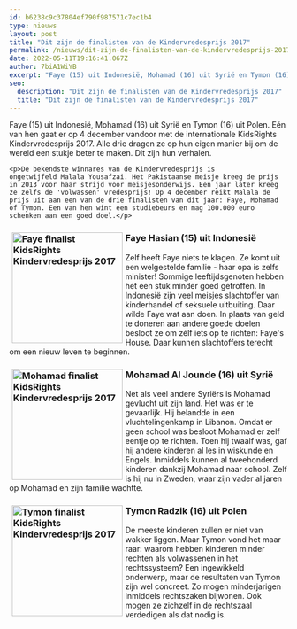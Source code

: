 ```yaml
---
id: b6238c9c37804ef790f987571c7ec1b4
type: nieuws
layout: post
title: "Dit zijn de finalisten van de Kindervredesprijs 2017"
permalink: /nieuws/dit-zijn-de-finalisten-van-de-kindervredesprijs-2017/
date: 2022-05-11T19:16:41.067Z
author: 7biA1WiYB
excerpt: "Faye (15) uit Indonesië, Mohamad (16) uit Syrië en Tymon (16) uit Polen. Eén van hen gaat er op 4 december vandoor met de internationale KidsRights Kindervredesprijs 2017. Alle drie dragen ze op hun eigen manier bij om de wereld een stukje beter te maken. Dit zijn hun verhalen.  "
seo:
  description: "Dit zijn de finalisten van de Kindervredesprijs 2017"
  title: "Dit zijn de finalisten van de Kindervredesprijs 2017"
---
```

Faye (15) uit Indonesië, Mohamad (16) uit Syrië en Tymon (16) uit Polen. Eén van hen gaat er op 4 december vandoor met de internationale KidsRights Kindervredesprijs 2017. Alle drie dragen ze op hun eigen manier bij om de wereld een stukje beter te maken. Dit zijn hun verhalen.  

    <p>De bekendste winnares van de Kindervredesprijs is ongetwijfeld Malala Yousafzai. Het Pakistaanse meisje kreeg de prijs in 2013 voor haar strijd voor meisjesonderwijs. Een jaar later kreeg ze zelfs de 'volwassen' vredesprijs! Op 4 december reikt Malala de prijs uit aan een van de drie finalisten van dit jaar: Faye, Mohamad of Tymon. Een van hen wint een studiebeurs en mag 100.000 euro schenken aan een goed doel.</p>
<h3><div class="media media-element-container media-default media-float-left"><div id="file-420044" class="file file-image file-image-png">

        
  
  <div class="content">
    <img alt="Faye finalist KidsRights Kindervredesprijs 2017" title="Beeld: KidsRights" height="300" width="300" style="width: 200px; height: 200px; float: left; margin-left: 5px; margin-right: 5px;" class="media-element file-default" data-delta="1" src="https://original.sevendays.nl/sites/default/files/faye.png">  </div>

  
</div>
</div>Faye Hasian (15) uit Indonesië</h3>
<p>Zelf heeft Faye niets te klagen. Ze komt uit een welgestelde familie - haar opa is zelfs minister! Sommige leeftijdsgenoten hebben het een stuk minder goed getroffen. In Indonesië zijn veel meisjes slachtoffer van kinderhandel of seksuele uitbuiting. Daar wilde Faye wat aan doen. In plaats van geld te doneren aan andere goede doelen besloot ze om zélf iets op te richten: Faye's House. Daar kunnen slachtoffers terecht om een nieuw leven te beginnen.</p>
<h3><div class="media media-element-container media-default media-float-left"><div id="file-420045" class="file file-image file-image-png">

        
  
  <div class="content">
    <img alt="Mohamad finalist KidsRights Kindervredesprijs 2017" title="Beeld: KidsRights" height="300" width="300" style="width: 200px; height: 200px; float: left; margin-left: 5px; margin-right: 5px;" class="media-element file-default" data-delta="1" src="https://original.sevendays.nl/sites/default/files/mohammad.png">  </div>

  
</div>
</div>Mohamad Al Jounde (16) uit Syrië</h3>
<p>Net als veel andere Syriërs is Mohamad gevlucht uit zijn land. Het was er te gevaarlijk. Hij belandde in een vluchtelingenkamp in Libanon. Omdat er geen school was besloot Mohamad er zelf eentje op te richten. Toen hij twaalf was, gaf hij andere kinderen al les in wiskunde en Engels. Inmiddels kunnen al tweehonderd kinderen dankzij Mohamad naar school. Zelf is hij nu in Zweden, waar zijn vader al jaren op Mohamad en zijn familie wachtte.</p>
<h3><div class="media media-element-container media-default media-float-left"><div id="file-420046" class="file file-image file-image-png">

        
  
  <div class="content">
    <img alt="Tymon finalist KidsRights Kindervredesprijs 2017" title="Beeld: KidsRights" height="300" width="300" style="width: 200px; float: left; height: 200px; margin-left: 5px; margin-right: 5px;" class="media-element file-default" data-delta="1" src="https://original.sevendays.nl/sites/default/files/tymon.png">  </div>

  
</div>
</div>Tymon Radzik (16) uit Polen</h3>
<p>De meeste kinderen zullen er niet van wakker liggen. Maar Tymon vond het maar raar: waarom hebben kinderen minder rechten als volwassenen in het rechtssysteem? Een ingewikkeld onderwerp, maar de resultaten van Tymon zijn wel concreet. Zo mogen minderjarigen inmiddels rechtszaken bijwonen. Ook mogen ze zichzelf in de rechtszaal verdedigen als dat nodig is.</p>  

